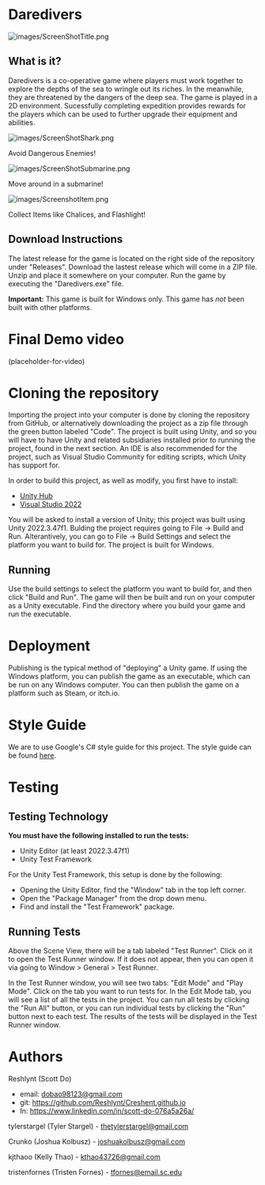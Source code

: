 # Daredivers
![images/ScreenShotTitle.png](https://github.com/SCCapstone/BrickThrowers/blob/main/images/ScreenShotTitle.png)

## What is it?
Daredivers is a co-operative game where players must work together to explore the depths of the sea to wringle out its riches. In the meanwhile, they are threatened by the dangers of the deep sea. The game is played in a 2D environment. Sucessfully completing expedition provides rewards for the players which can be used to further upgrade their equipment and abilities.

![images/ScreenShotShark.png](https://github.com/SCCapstone/BrickThrowers/blob/main/images/ScreenShotShark.png)

Avoid Dangerous Enemies!

![images/ScreenShotSubmarine.png](https://github.com/SCCapstone/BrickThrowers/blob/main/images/ScreenShotSubmarine.png)

Move around in a submarine!


![images/ScreenshotItem.png](https://github.com/SCCapstone/BrickThrowers/blob/main/images/ScreenshotItem.png)

Collect Items like Chalices, and Flashlight!

## Download Instructions
The latest release for the game is located on the right side of the repository under "Releases". Download the lastest release which will come in a ZIP file. Unzip and place it somewhere on your computer. Run the game by executing the "Daredivers.exe" file.

**Important:** This game is built for Windows only. This game has *not* been built with other platforms.
# Final Demo video
(placeholder-for-video)

# Cloning the repository
Importing the project into your computer is done by cloning the repository from GitHub, or alternatively downloading the project as a zip file through the green button labeled "Code". The project is built using Unity, and so you will have to have Unity and related subsidiaries installed prior to running the project, found in the next section. An IDE is also recommended for the project, such as Visual Studio Community for editing scripts, which Unity has support for.

In order to build this project, as well as modify, you first have to install:
-   [Unity Hub](https://unity.com/download)
-   [Visual Studio 2022](https://visualstudio.microsoft.com/vs/)

You will be asked to install a version of Unity; this project was built using Unity 2022.3.47f1. Bulding the project requires going to File -> Build and Run. Alterantively, you can go to File -> Build Settings and select the platform you want to build for. The project is built for Windows.

## Running
Use the build settings to select the platform you want to build for, and then click "Build and Run". The game will then be built and run on your computer as a Unity executable. Find the directory where you build your game and run the executable.

# Deployment
Publishing is the typical method of "deploying" a Unity game. If using the Windows platform, you can publish the game as an executable, which can be run on any Windows computer. You can then publish the game on a platform such as Steam, or itch.io.

# Style Guide
We are to use Google's C# style guide for this project. The style guide can be found [here](https://google.github.io/styleguide/csharp-style.html).

# Testing
## Testing Technology
**You must have the following installed to run the tests:**
- Unity Editor (at least 2022.3.47f1)
- Unity Test Framework

For the Unity Test Framework, this setup is done by the following:
- Opening the Unity Editor, find the "Window" tab in the top left corner.
- Open the "Package Manager" from the drop down menu.
- Find and install the "Test Framework" package.

## Running Tests
Above the Scene View, there will be a tab labeled "Test Runner". Click on it to open the Test Runner window. If it does not appear, then you can open it via going to Window > General > Test Runner.

In the Test Runner window, you will see two tabs: "Edit Mode" and "Play Mode". Click on the tab you want to run tests for. In the Edit Mode tab, you will see a list of all the tests in the project. You can run all tests by clicking the "Run All" button, or you can run individual tests by clicking the "Run" button next to each test. The results of the tests will be displayed in the Test Runner window.

# Authors
Reshlynt (Scott Do)
- email: dobao98123@gmail.com
- git: https://github.com/Reshlynt/Creshent.github.io
- In: https://www.linkedin.com/in/scott-do-076a5a26a/

tylerstargel (Tyler Stargel) - thetylerstargel@gmail.com

Crunko (Joshua Kolbusz) - joshuakolbusz@gmail.com

kjthaoo (Kelly Thao) - kthao43726@gmail.com

tristenfornes (Tristen Fornes) - tfornes@email.sc.edu
